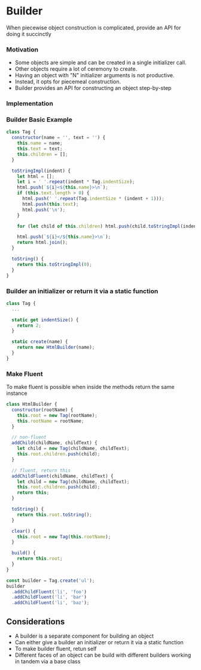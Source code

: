 # Builder

When piecewise object construction is complicated, provide an API for doing it succinctly

### Motivation

- Some objects are simple and can be created in a single initializer call.
- Other objects require a lot of ceremony to create.
- Having an object with "N" initializer arguments is not productive.
- Instead, it opts for piecemeal construction.
- Builder provides an API for constructing an object step-by-step

### Implementation

### Builder Basic Example

```javascript
class Tag {
  constructor(name = '', text = '') {
    this.name = name;
    this.text = text;
    this.children = [];
  }

  toStringImpl(indent) {
    let html = [];
    let i = ' '.repeat(indent * Tag.indentSize);
    html.push(`${i}<${this.name}>\n`);
    if (this.text.length > 0) {
      html.push(' '.repeat(Tag.indentSize * (indent + 1)));
      html.push(this.text);
      html.push('\n');
    }

    for (let child of this.children) html.push(child.toStringImpl(indent + 1));

    html.push(`${i}</${this.name}>\n`);
    return html.join();
  }

  toString() {
    return this.toStringImpl(0);
  }
}
```

### Builder an initializer or return it via a static function

```javascript
class Tag {
  ...

  static get indentSize() {
    return 2;
  }

  static create(name) {
    return new HtmlBuilder(name);
  }
}
```

### Make Fluent

To make fluent is possible when inside the methods return the same instance

```javascript
class HtmlBuilder {
  constructor(rootName) {
    this.root = new Tag(rootName);
    this.rootName = rootName;
  }

  // non-fluent
  addChild(childName, childText) {
    let child = new Tag(childName, childText);
    this.root.children.push(child);
  }

  // fluent, return this
  addChildFluent(childName, childText) {
    let child = new Tag(childName, childText);
    this.root.children.push(child);
    return this;
  }

  toString() {
    return this.root.toString();
  }

  clear() {
    this.root = new Tag(this.rootName);
  }

  build() {
    return this.root;
  }
}

const builder = Tag.create('ul');
builder
  .addChildFluent('li', 'foo')
  .addChildFluent('li', 'bar')
  .addChildFluent('li', 'baz');
```

## Considerations

- A builder is a separate component for building an object
- Can either give a builder an initializer or return it via a static function
- To make builder fluent, retun self
- Different faces of an object can be build with different builders working in tandem via a base class
